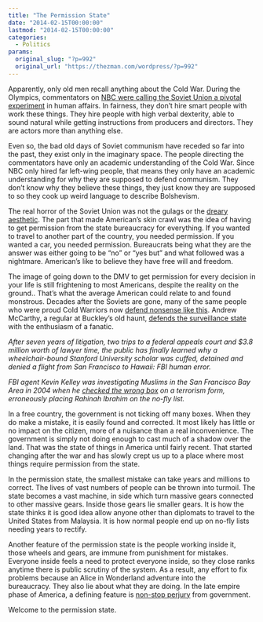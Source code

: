 ```yaml
---
title: "The Permission State"
date: "2014-02-15T00:00:00"
lastmod: "2014-02-15T00:00:00"
categories:
  - Politics
params:
  original_slug: "?p=992"
  original_url: "https://thezman.com/wordpress/?p=992"
---
```


Apparently, only old men recall anything about the Cold War. During the
Olympics, commentators on [NBC were calling the Soviet Union a pivotal
experiment](http://twitchy.com/2014/02/07/nbc-refers-to-decades-of-soviet-communism-as-pivotal-experiment-spit-takes-ensue/)
in human affairs. In fairness, they don’t hire smart people with work
these things. They hire people with high verbal dexterity, able to sound
natural while getting instructions from producers and directors. They
are actors more than anything else.

Even so, the bad old days of Soviet communism have receded so far into
the past, they exist only in the imaginary space. The people directing
the commentators have only an academic understanding of the Cold War.
Since NBC only hired far left-wing people, that means they only have an
academic understanding for why they are supposed to defend communism.
They don’t know why they believe these things, they just know they are
supposed to so they cook up weird language to describe Bolshevism.

The real horror of the Soviet Union was not the gulags or the [dreary
aesthetic](http://www.mikecornelison.com/wp-content/uploads/2013/03/berlin-wall.jpg).
The part that made American’s skin crawl was the idea of having to get
permission from the state bureaucracy for everything. If you wanted to
travel to another part of the country, you needed permission. If you
wanted a car, you needed permission. Bureaucrats being what they are the
answer was either going to be “no” or “yes but” and what followed was a
nightmare. American’s like to believe they have free will and freedom.

The image of going down to the DMV to get permission for every decision
in your life is still frightening to most Americans, despite the reality
on the ground.. That’s what the average American could relate to and
found monstrous. Decades after the Soviets are gone, many of the same
people who were proud Cold Warriors now [defend nonsense like
this](http://www.wired.com/threatlevel/2014/02/no-fly-coverup/). Andrew
McCarthy, a regular at Buckley’s old haunt, [defends the surveillance
state](http://www.nationalreview.com/article/371201/rand-pauls-frivolous-nsa-lawsuit-andrew-c-mccarthy)
with the enthusiasm of a fanatic.

*After seven years of litigation, two trips to a federal appeals court
and $3.8 million worth of lawyer time, the public has finally learned
why a wheelchair-bound Stanford University scholar was cuffed, detained
and denied a flight from San Francisco to Hawaii: FBI human error.*

*FBI agent Kevin Kelley was investigating Muslims in the San Francisco
Bay Area in 2004 when he [checked the wrong
box](http://www.wired.com/threatlevel/2014/02/no-fly-list-bungle/) on a
terrorism form, erroneously placing Rahinah Ibrahim on the no-fly list.*

In a free country, the government is not ticking off many boxes. When
they do make a mistake, it is easily found and corrected. It most likely
has little or no impact on the citizen, more of a nuisance than a real
inconvenience. The government is simply not doing enough to cast much of
a shadow over the land. That was the state of things in America until
fairly recent. That started changing after the war and has slowly crept
us up to a place where most things require permission from the state.

In the permission state, the smallest mistake can take years and
millions to correct. The lives of vast numbers of people can be thrown
into turmoil. The state becomes a vast machine, in side which turn
massive gears connected to other massive gears. Inside those gears lie
smaller gears. It is how the state thinks it is good idea allow anyone
other than diplomats to travel to the United States from Malaysia. It is
how normal people end up on no-fly lists needing years to rectify.

Another feature of the permission state is the people working inside it,
those wheels and gears, are immune from punishment for mistakes.
Everyone inside feels a need to protect everyone inside, so they close
ranks anytime there is public scrutiny of the system. As a result, any
effort to fix problems because an Alice in Wonderland adventure into the
bureaucracy. They also lie about what they are doing. In the late empire
phase of America, a defining feature is [non-stop
perjury](http://www.powerlineblog.com/archives/2014/02/did-eric-holder-commit-perjury-in-the-rahinah-ibrahim-case.php)
from government.

Welcome to the permission state.
